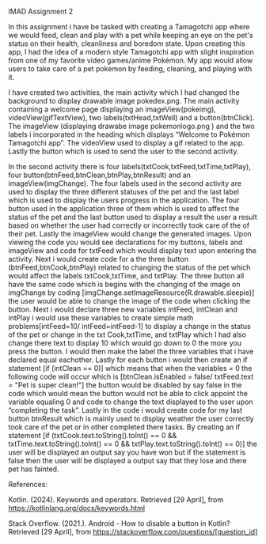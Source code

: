 IMAD Assignment 2

In this assignment i have be tasked with creating a Tamagotchi app where we would feed, clean and play with a pet while keeping an eye on the pet's status on their health, cleanliness and boredom state. Upon creating this app, I had the idea of a modern style Tamagotchi app with slight inspiration from one of my favorite video games/anime Pokémon. My app would allow users to take care of a pet pokemon by feeding, cleaning, and playing with it.

I have created two activities, the main activity which I had changed the background to display drawable image pokedex.png. The main activity containing a welcome page displaying an imageView(pokeimg), videoView(gifTextView), two labels(txtHead,txtWell) and a button(btnClick). The imageView (displaying drawabe image pokemonlogo.png ) and the two labels i incorporated in the heading which displays “Welcome to Pokémon Tamagotchi app”. The videoView used to display a gif related to the app. Lastly the button which is used to send the user to the second activity.

In the second activity there is four labels(txtCook,txtFeed,txtTime,txtPlay), four button(btnFeed,btnClean,btnPlay,btnResult) and an imageView(imgChange). The four labels used in the second activity are used to display the three different statuses of the pet and the last label which is used to display the users progress in the application. The four button used in the application three of them which is used to affect the status of the pet and the last button used to display a result the user a result based on whether the user had correctly or incorrectly took care of the of their pet. Lastly the imageView would change the generated images. Upon viewing the code you would see declarations for my buttons, labels and imageView and code for txtFeed which would display text upon entering the activity. Next i would create code for a the three button (btnFeed,btnCook,btnPlay) related to changing the status of the pet which would affect the labels txtCook,txtTime, and txtPlay. The three button all have the same code which is begins with the changing of the image on imgChange by coding [imgChange.setImageResource(R.drawable.sleepie)] the user would be able to change the image of the code when clicking the button. Next i would declare three new variables intFeed, intClean and intPlay i would use these variables to create simple math problems[intFeed=10/ intFeed=intFeed-1] to display a change in the status of the pet or change in the txt Cook,txtTime, and txtPlay which I had also change there text to display 10 which would go down to 0 the more you press the button. I would then make the label the three variables that i have declared equal eachother. Lastly for each button i would then create an if statement [if (intClean == 0)] which means that when the variables = 0 the following code will occur which is [btnClean.isEnabled = false/ txtFeed.text = "Pet is super clean!"] the button would be disabled by say false in the code which would mean the button would not be able to click appoint the variable equaling 0 and code to change the text displayed to the user upon “completing the task”. Lastly in the code i would create code for my last button btnResult which is mainly used to display weather the user correctly took care of the pet or in other completed there tasks. By creating an if statement [if (txtCook.text.toString().toInt() == 0 && txtTime.text.toString().toInt() == 0 && txtPlay.text.toString().toInt() == 0)] the user will be displayed an output say you have won but if the statement is false then the user will be displayed a output say that they lose and there pet has fainted.

References:

Kotlin. (2024). Keywords and operators. Retrieved [29 April], from https://kotlinlang.org/docs/keywords.html

Stack Overflow. (2021.). Android - How to disable a button in Kotlin? Retrieved [29 April], from https://stackoverflow.com/questions/[question_id]
